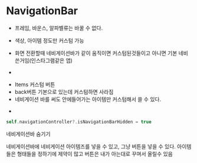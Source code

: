 # NavigationBar

- 프레임, 바운스, 알파벨류는 바꿀 수 없다.
- 색상, 아이템 정도만 커스텀 가능
- 화면 전환할때 네비게이션바가 같이 움직이면 커스텀된것들이고 아니면 기본 네비 쓴거임(인스타그램같은 앱)

-

* Items 커스텀 버튼
* back버튼 기본으로 있는데 커스텀하면 사라짐
* 네비게이션 바를 써도 안에들어가는 아이템만 커스텀해서 쓸 수 있다.

-

```swift
self.navigationController?.isNavigationBarHidden = true
```

네비게이션바 숨기기

네비게이션바에 네비게이션 아이템즈를 넣을 수 있고, 그냥 버튼을 넣을 수 있다. 아이템들은 형태들을 정하기에 제약이 많고 버튼은 내가 아는대로 꾸며서 올릴수 있음



	
